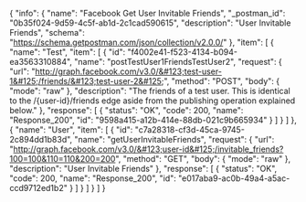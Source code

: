 {
  "info": {
    "name": "Facebook Get User Invitable Friends",
    "_postman_id": "0b35f024-9d59-4c5f-ab1d-2c1cad590615",
    "description": "User Invitable Friends",
    "schema": "https://schema.getpostman.com/json/collection/v2.0.0/"
  },
  "item": [
    {
      "name": "Test",
      "item": [
        {
          "id": "f4002e41-f523-4134-b094-ea3563310884",
          "name": "postTestUser1FriendsTestUser2",
          "request": {
            "url": "http://graph.facebook.com/v3.0/&#123;test-user-1&#125;/friends/&#123;test-user-2&#125;",
            "method": "POST",
            "body": {
              "mode": "raw"
            },
            "description": "The friends of a test user. This is identical to the /&#123;user-id&#125;/friends edge aside from the publishing operation explained below."
          },
          "response": [
            {
              "status": "OK",
              "code": 200,
              "name": "Response_200",
              "id": "9598a415-a12b-414e-88db-021c9b665934"
            }
          ]
        }
      ]
    },
    {
      "name": "User",
      "item": [
        {
          "id": "c7a28318-cf3d-45ca-9745-2c894dd1b83d",
          "name": "getUserInvitableFriends",
          "request": {
            "url": "http://graph.facebook.com/v3.0/&#123;user-id&#125;/invitable_friends?100=100&110=110&200=200",
            "method": "GET",
            "body": {
              "mode": "raw"
            },
            "description": "User Invitable Friends"
          },
          "response": [
            {
              "status": "OK",
              "code": 200,
              "name": "Response_200",
              "id": "e017aba9-ac0b-49a4-a5ac-ccd9712ed1b2"
            }
          ]
        }
      ]
    }
  ]
}